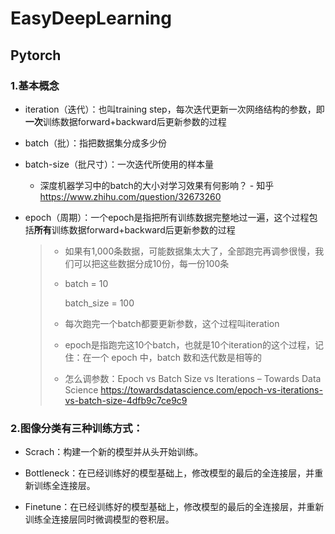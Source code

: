 # EasyDeepLearning

## Pytorch

### 1.基本概念

* iteration（迭代）：也叫training step，每次迭代更新一次网络结构的参数，即**一次**训练数据forward+backward后更新参数的过程

* batch（批）：指把数据集分成多少份

* batch-size（批尺寸）：一次迭代所使用的样本量

  * 深度机器学习中的batch的大小对学习效果有何影响？ - 知乎
    https://www.zhihu.com/question/32673260

* epoch（周期）：一个epoch是指把所有训练数据完整地过一遍，这个过程包括**所有**训练数据forward+backward后更新参数的过程

  > * 如果有1,000条数据，可能数据集太大了，全部跑完再调参很慢，我们可以把这些数据分成10份，每一份100条
  >
  > * batch = 10
  >
  >   batch_size = 100
  >
  > * 每次跑完一个batch都要更新参数，这个过程叫iteration
  >
  > * epoch是指跑完这10个batch，也就是10个iteration的这个过程，记住：在一个 epoch 中，batch 数和迭代数是相等的
  >
  > * 怎么调参数：Epoch vs Batch Size vs Iterations – Towards Data Science
  >   https://towardsdatascience.com/epoch-vs-iterations-vs-batch-size-4dfb9c7ce9c9

### 2.图像分类有三种训练方式：

* Scrach：构建一个新的模型并从头开始训练。

* Bottleneck：在已经训练好的模型基础上，修改模型的最后的全连接层，并重新训练全连接层。

* Finetune：在已经训练好的模型基础上，修改模型的最后的全连接层，并重新训练全连接层同时微调模型的卷积层。

